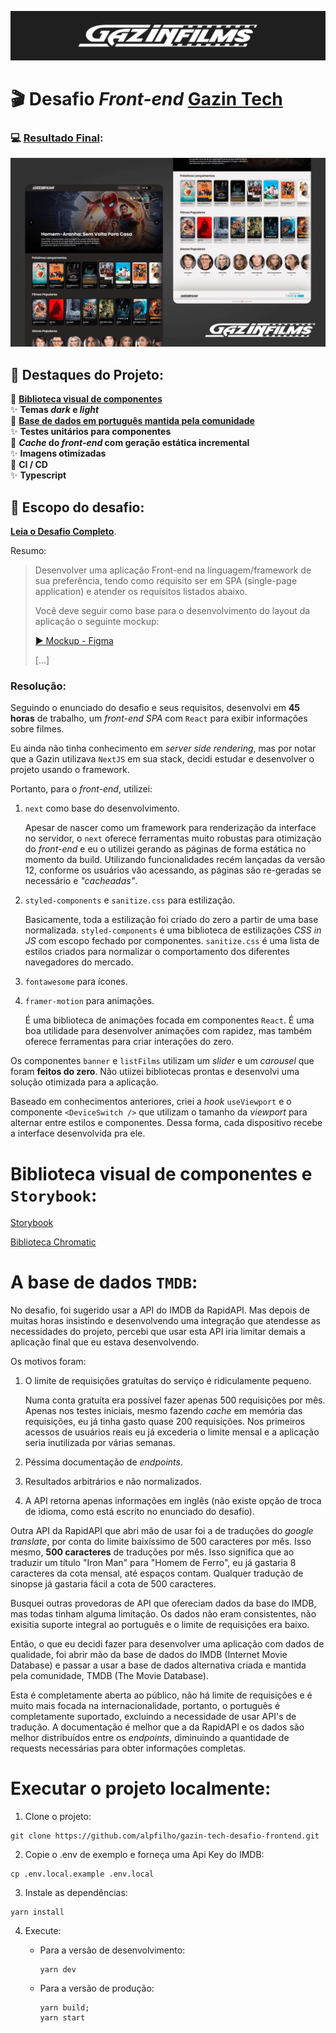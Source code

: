[![GazinFilm](.github/logo.png?raw=true)](https://gazinfilms.vercel.app)

# 🎬 Desafio _Front-end_ [Gazin Tech](https://github.com/gazin-tech)

### 💻 [Resultado Final](https://gazinfilms.vercel.app):

[![GazinFilm](.github/gazin-films-result.png?raw=true)](https://gazinfilms.vercel.app)

## 📲 Destaques do Projeto:

💫 [**Biblioteca visual de componentes**](#biblioteca-visual-de-componentes-e-storybook)</br>
✨ **Temas _dark_ e _light_**</br>
💫 **[Base de dados em português mantida pela comunidade](#a-base-de-dados-tmdb)**</br>
✨ **Testes unitários para componentes**</br>
💫 **_Cache_ do _front-end_ com geração estática incremental**</br>
✨ **Imagens otimizadas**</br>
💫 **CI / CD**</br>
✨ **Typescript**</br>

## 📃 Escopo do desafio:

[**Leia o Desafio Completo**](https://github.com/alpfilho/gazin-tech-desafio-frontend/blob/17ee006a20fe855828c524eb74e86d07426583aa/README.md).

Resumo:

> Desenvolver uma aplicação Front-end na linguagem/framework de sua preferência, tendo como requisito ser em SPA (single-page application) e atender os requisitos listados abaixo.
>
> Você deve seguir como base para o desenvolvimento do layout da aplicação o seguinte mockup:
>
> [► Mockup - Figma ](https://www.figma.com/file/9rnzjWDSvwlENgQNwxfu28/GazinFilms?node-id=110%3A1881)
>
> [...]

### Resolução:

Seguindo o enunciado do desafio e seus requisitos, desenvolvi em **45 horas** de trabalho, um _front-end_ _SPA_ com `React` para exibir informações sobre filmes.

Eu ainda não tinha conhecimento em _server side rendering_, mas por notar que a Gazin utilizava `NextJS` em sua stack, decidi estudar e desenvolver o projeto usando o framework.

Portanto, para o _front-end_, utilizei:

1. `next` como base do desenvolvimento.

   Apesar de nascer como um framework para renderização da interface no servidor, o `next` oferece ferramentas muito robustas para otimização do _front-end_ e eu o utilizei gerando as páginas de forma estática no momento da build. Utilizando funcionalidades recém lançadas da versão 12, conforme os usuários vão acessando, as páginas são re-geradas se necessário e _"cacheadas"_.

2. `styled-components` e `sanitize.css` para estilização.

   Basicamente, toda a estilização foi criado do zero a partir de uma base normalizada. `styled-components` é uma biblioteca de estilizações _CSS in JS_ com escopo fechado por componentes. `sanitize.css` é uma lista de estilos criados para normalizar o comportamento dos diferentes navegadores do mercado.

3. `fontawesome` para ícones.

4. `framer-motion` para animações.

   É uma biblioteca de animações focada em componentes `React`. É uma boa utilidade para desenvolver animações com rapidez, mas também oferece ferramentas para criar interações do zero.

Os componentes `banner` e `listFilms` utilizam um _slider_ e um _carousel_ que foram **feitos do zero**. Não utiizei bibliotecas prontas e desenvolvi uma solução otimizada para a aplicação.

Baseado em conhecimentos anteriores, criei a _hook_ `useViewport` e o componente `<DeviceSwitch />` que utilizam o tamanho da _viewport_ para alternar entre estilos e componentes. Dessa forma, cada dispositivo recebe a interface desenvolvida pra ele.

# Biblioteca visual de componentes e `Storybook`:

[Storybook](https://main--62182f5a101294003a988ae0.chromatic.com)

[Biblioteca Chromatic](https://chromatic.com/library?appId=62182f5a101294003a988ae0&branch=main)

# A base de dados `TMDB`:

No desafio, foi sugerido usar a API do IMDB da RapidAPI. Mas depois de muitas horas insistindo e desenvolvendo uma integração que atendesse as necessidades do projeto, percebi que usar esta API iria limitar demais a aplicação final que eu estava desenvolvendo.

Os motivos foram:

1. O limite de requisições gratuítas do serviço é ridiculamente pequeno.

   Numa conta gratuíta era possível fazer apenas 500 requisições por mês. Apenas nos testes iniciais, mesmo fazendo _cache_ em memória das requisições, eu já tinha gasto quase 200 requisições. Nos primeiros acessos de usuários reais eu já excederia o limite mensal e a aplicação seria inutilizada por várias semanas.

2. Péssima documentação de _endpoints_.
3. Resultados arbitrários e não normalizados.
4. A API retorna apenas informações em inglês (não existe opção de troca de idioma, como está escrito no enunciado do desafio).

Outra API da RapidAPI que abri mão de usar foi a de traduções do _google translate_, por conta do limite baixíssimo de 500 caracteres por mês. Isso mesmo, **500 caracteres** de traduções por mês. Isso significa que ao traduzir um título "Iron Man" para "Homem de Ferro", eu já gastaria 8 caracteres da cota mensal, até espaços contam. Qualquer tradução de sinopse já gastaria fácil a cota de 500 caracteres.

Busquei outras provedoras de API que ofereciam dados da base do IMDB, mas todas tinham alguma limitação. Os dados não eram consistentes, não exisitia suporte integral ao português e o limite de requisições era baixo.

Então, o que eu decidi fazer para desenvolver uma aplicação com dados de qualidade, foi abrir mão da base de dados do IMDB (Internet Movie Database) e passar a usar a base de dados alternativa criada e mantida pela comunidade, TMDB (The Movie Database).

Esta é completamente aberta ao público, não há limite de requisições e é muito mais focada na internacionalidade, portanto, o português é completamente suportado, excluindo a necessidade de usar API's de tradução. A documentação é melhor que a da RapidAPI e os dados são melhor distribuídos entre os _endpoints_, diminuindo a quantidade de requests necessárias para obter informações completas.

# Executar o projeto localmente:

1. Clone o projeto:

```console
git clone https://github.com/alpfilho/gazin-tech-desafio-frontend.git
```

2. Copie o .env de exemplo e forneça uma Api Key do IMDB:

```console
cp .env.local.example .env.local
```

3. Instale as dependências:

```console
yarn install
```

4. Execute:

   - Para a versão de desenvolvimento:

     ```console
     yarn dev
     ```

   - Para a versão de produção:

     ```console
     yarn build;
     yarn start
     ```
